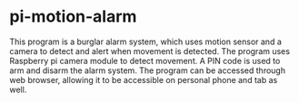 # pi-motion-alarm
This program is a burglar alarm system, which uses motion sensor and a camera to detect and alert when movement is detected. The program uses Raspberry pi camera module to detect movement. A PIN code is used to arm and disarm the alarm system. The program can be accessed through web browser, allowing it to be accessible on personal phone and tab as well.
